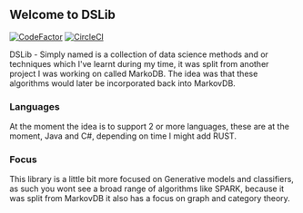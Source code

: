 ## Welcome to DSLib

[![CodeFactor](https://www.codefactor.io/repository/github/myrddian/dslib/badge/master)](https://www.codefactor.io/repository/github/myrddian/dslib/overview/master) [![CircleCI](https://circleci.com/gh/myrddian/DSlib.svg?style=svg)](https://circleci.com/gh/myrddian/DSlib)

DSLib - Simply named is a collection of data science methods and or techniques which I've learnt during my time, 
it was split from another project I was working on called MarkoDB. The idea was that these algorithms would
later be incorporated back into MarkovDB.

### Languages

At the moment the idea is to support 2 or more languages, these are at the moment, Java and C#, depending on time I might
add RUST.

### Focus

This library is a little bit more focused on Generative models and classifiers, as such you wont see a broad
range of algorithms like SPARK, because it was split from MarkovDB it also has a focus on graph and category theory.

